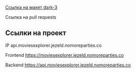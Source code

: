 [Ссылка на макет dark-3](https://www.figma.com/file/6FMWkB94wE7KTkcCgUXtnC/light-1?node-id=1%3A8635&mode=dev)


Ссылка на pull requests

## Ссылки на проект

IP api.moviesexplorer.jezeld.nomoreparties.co

Frontend https://moviesexplorer.jezeld.nomoreparties.co

Backend https://api.moviesexplorer.jezeld.nomoreparties.co